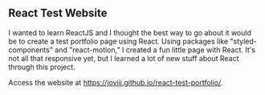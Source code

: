 ## React Test Website

I wanted to learn ReactJS and I thought the best way to go about it would be to create a test portfolio page using React. Using packages like "styled-components" and "react-motion," I created a fun little page with React. It's not all that responsive yet, but I learned a lot of new stuff about React through this project. 

Access the website at https://joviij.github.io/react-test-portfolio/. 
